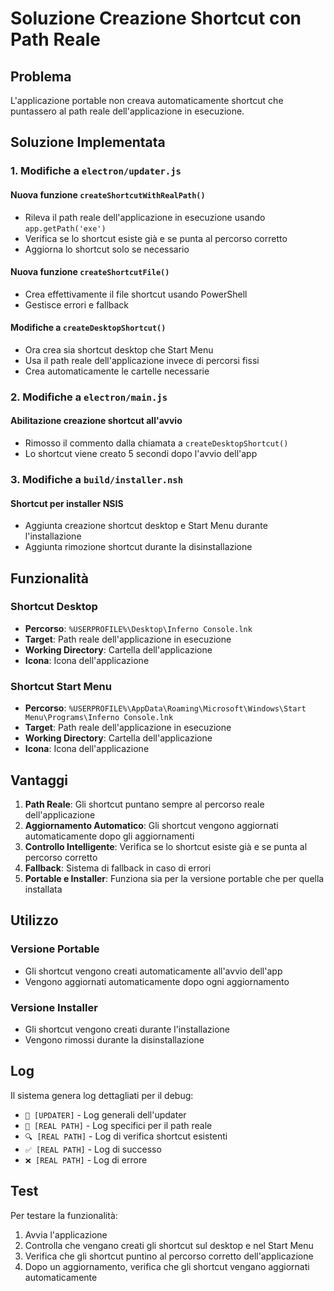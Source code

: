 # Soluzione Creazione Shortcut con Path Reale

## Problema
L'applicazione portable non creava automaticamente shortcut che puntassero al path reale dell'applicazione in esecuzione.

## Soluzione Implementata

### 1. Modifiche a `electron/updater.js`

#### Nuova funzione `createShortcutWithRealPath()`
- Rileva il path reale dell'applicazione in esecuzione usando `app.getPath('exe')`
- Verifica se lo shortcut esiste già e se punta al percorso corretto
- Aggiorna lo shortcut solo se necessario

#### Nuova funzione `createShortcutFile()`
- Crea effettivamente il file shortcut usando PowerShell
- Gestisce errori e fallback

#### Modifiche a `createDesktopShortcut()`
- Ora crea sia shortcut desktop che Start Menu
- Usa il path reale dell'applicazione invece di percorsi fissi
- Crea automaticamente le cartelle necessarie

### 2. Modifiche a `electron/main.js`

#### Abilitazione creazione shortcut all'avvio
- Rimosso il commento dalla chiamata a `createDesktopShortcut()`
- Lo shortcut viene creato 5 secondi dopo l'avvio dell'app

### 3. Modifiche a `build/installer.nsh`

#### Shortcut per installer NSIS
- Aggiunta creazione shortcut desktop e Start Menu durante l'installazione
- Aggiunta rimozione shortcut durante la disinstallazione

## Funzionalità

### Shortcut Desktop
- **Percorso**: `%USERPROFILE%\Desktop\Inferno Console.lnk`
- **Target**: Path reale dell'applicazione in esecuzione
- **Working Directory**: Cartella dell'applicazione
- **Icona**: Icona dell'applicazione

### Shortcut Start Menu
- **Percorso**: `%USERPROFILE%\AppData\Roaming\Microsoft\Windows\Start Menu\Programs\Inferno Console.lnk`
- **Target**: Path reale dell'applicazione in esecuzione
- **Working Directory**: Cartella dell'applicazione
- **Icona**: Icona dell'applicazione

## Vantaggi

1. **Path Reale**: Gli shortcut puntano sempre al percorso reale dell'applicazione
2. **Aggiornamento Automatico**: Gli shortcut vengono aggiornati automaticamente dopo gli aggiornamenti
3. **Controllo Intelligente**: Verifica se lo shortcut esiste già e se punta al percorso corretto
4. **Fallback**: Sistema di fallback in caso di errori
5. **Portable e Installer**: Funziona sia per la versione portable che per quella installata

## Utilizzo

### Versione Portable
- Gli shortcut vengono creati automaticamente all'avvio dell'app
- Vengono aggiornati automaticamente dopo ogni aggiornamento

### Versione Installer
- Gli shortcut vengono creati durante l'installazione
- Vengono rimossi durante la disinstallazione

## Log

Il sistema genera log dettagliati per il debug:
- `🔧 [UPDATER]` - Log generali dell'updater
- `🔧 [REAL PATH]` - Log specifici per il path reale
- `🔍 [REAL PATH]` - Log di verifica shortcut esistenti
- `✅ [REAL PATH]` - Log di successo
- `❌ [REAL PATH]` - Log di errore

## Test

Per testare la funzionalità:
1. Avvia l'applicazione
2. Controlla che vengano creati gli shortcut sul desktop e nel Start Menu
3. Verifica che gli shortcut puntino al percorso corretto dell'applicazione
4. Dopo un aggiornamento, verifica che gli shortcut vengano aggiornati automaticamente




